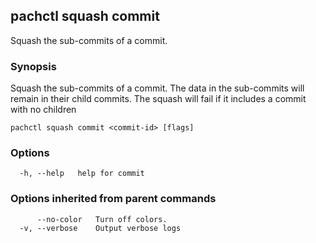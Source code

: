 ## pachctl squash commit

Squash the sub-commits of a commit.

### Synopsis

Squash the sub-commits of a commit.  The data in the sub-commits will remain in their child commits.
The squash will fail if it includes a commit with no children

```
pachctl squash commit <commit-id> [flags]
```

### Options

```
  -h, --help   help for commit
```

### Options inherited from parent commands

```
      --no-color   Turn off colors.
  -v, --verbose    Output verbose logs
```


